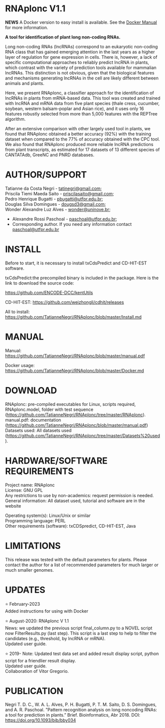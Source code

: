 # RNAplonc V1.1

**NEWS** A Docker version to easy install is available. See the [Docker Manual](https://github.com/TatianneNegri/RNAplonc/blob/master/Docker.md) for more information.

**A tool for identification of plant long non-coding RNAs.**

Long non-coding RNAs (lncRNAs) correspond to an eukaryotic non-coding RNA class that has gained emerging attention in the last years as a higher layer of regulation for gene expression in cells. There is, however, a lack of specific computational approaches to reliably predict lncRNA in plants, which contrast with the variety of prediction tools available for mammalian lncRNAs. This distinction is not obvious, given that the biological features and mechanisms generating lncRNAs in the cell are likely different between animals and plants.

Here, we present RNAplonc, a classifier approach for the identification of lncRNAs in plants from mRNA-based data. This tool was created and trained with lncRNA and mRNA data from five plant species (thale cress, cucumber, soybean, western balsam-poplar and Asian rice), and it uses only 16 features robustly selected from more than 5,000 features with the REPTree algorithm.

After an extensive comparison with other largely used tool in plants, we found that RNAplonc obtained a better accuracy (92%) with the training dataset when compared to the 77% of accuracy obtained with the CPC tool. We also found that RNAplonc produced more reliable lncRNA predictions from plant transcripts, as estimated for 17 datasets of 13 different species of CANTATAdb, GreeNC and PNRD databases.

# AUTHOR/SUPPORT

Tatianne da Costa Negri - tatinegri@gmail.com;</br>
Priscila Tiemi Maeda Saito - priscilasaito@gmail.com;</br>
Pedro Henrique Bugatti - pbugatti@utfpr.edu.br;</br>
Douglas Silva Domingues - dougsd3@gmail.com;</br>
Wonder Alexandre Luz Alves - wonder@uninove.br;</br>
* Alexandre Rossi Paschoal - paschoal@utfpr.edu.br;</br>
* Corresponding author. If you need any information contact paschoal@utfpr.edu.br

# INSTALL

Before to start, it is necessary to install txCdsPredict and CD-HIT-EST software.</br>

txCdsPredict:the precompiled binary is included in the package. Here is the link to download the source code:</br>

https://github.com/ENCODE-DCC/kentUtils</br> 

CD-HIT-EST: https://github.com/weizhongli/cdhit/releases

All to install: https://github.com/TatianneNegri/RNAplonc/blob/master/Install.md

# MANUAL

Manual: https://github.com/TatianneNegri/RNAplonc/blob/master/manual.pdf

Docker usage: https://github.com/TatianneNegri/RNAplonc/blob/master/Docker.md

# DOWNLOAD

RNAplonc: pre-compiled executables for Linux, scripts required, RNAplonc.model, folder with test sequence (https://github.com/TatianneNegri/RNAplonc/tree/master/RNAplonc).</br>
manual.pdf: documentation  (https://github.com/TatianneNegri/RNAplonc/blob/master/manual.pdf)</br>
Datasets used: All datasets used (https://github.com/TatianneNegri/RNAplonc/tree/master/Datasets%20used).</br>

# HARDWARE/SOFTWARE REQUIREMENTS

Project name: RNAplonc</br>
License: GNU GPL</br>
Any restrictions to use by non-academics: request permission is needed. </br>
General information: All dataset used, tutorial and software are in the website

Operating system(s): Linux/Unix or similar</br>
Programming language: PERL</br>
Other requirements (software): txCDSpredict, CD-HIT-EST, Java</br>



# LIMITATIONS

This release was tested with the default parameters for plants. Please contact the author for a list of recommended parameters for much larger or much smaller genomes.

# UPDATES

<g-emoji class="g-emoji" alias="star" fallback-src="https://github.githubassets.com/images/icons/emoji/unicode/2b50.png">⭐️</g-emoji>
February-2023</br>
Added instructions for using with Docker</br>

<g-emoji class="g-emoji" alias="star" fallback-src="https://github.githubassets.com/images/icons/emoji/unicode/2b50.png">⭐️</g-emoji>
August-2020: RNAplonc V 1.1 </br>
News: we updated the previous script final_column.py to a NOVEL script now FilterResults.py (last step). This script is a last step to help to filter the candidates (e.g., threshold, by lncRNA or mRNA). </br>
Updated user guide.</br>

<g-emoji class="g-emoji" alias="star" fallback-src="https://github.githubassets.com/images/icons/emoji/unicode/2b50.png">⭐️</g-emoji> 2019- Note: 
Updated test data set and added result display script, python script for a friendlier result display. </br>
Updated user guide. </br>
Collaboration of Vitor Gregorio.</br>

# PUBLICATION

Negri T. D. C., W. A. L. Alves, P. H. Bugatti, P. T. M. Saito, D. S. Domingues, and A. R. Paschoal. ”Pattern recognition analysis on long noncoding RNAs: a tool for prediction in plants.” Brief. Bioinformatics, Abr 2018.
DOI: https://doi.org/10.1093/bib/bby034
